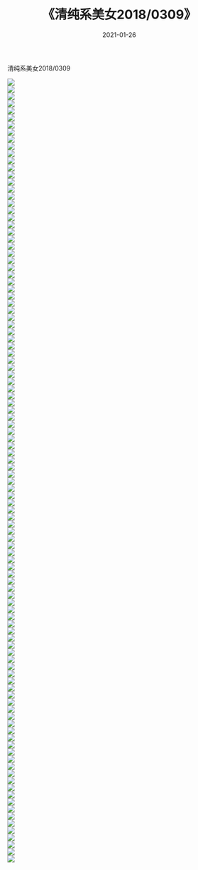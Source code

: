 ﻿---
layout: post
title:  《清纯系美女2018/0309》
date:   2021-01-26
img: http://pic.660000.xyz/1:/清纯系美女/2018/0309/000.jpg
categories: [美女, 清纯, 唯美]
---

清纯系美女2018/0309

 ![](http://pic.660000.xyz/1:/清纯系美女/2018/0309/001.jpg) <br>![](http://pic.660000.xyz/1:/清纯系美女/2018/0309/002.jpg) <br>![](http://pic.660000.xyz/1:/清纯系美女/2018/0309/003.jpg) <br>![](http://pic.660000.xyz/1:/清纯系美女/2018/0309/004.jpg) <br>![](http://pic.660000.xyz/1:/清纯系美女/2018/0309/005.jpg) <br>![](http://pic.660000.xyz/1:/清纯系美女/2018/0309/006.jpg) <br>![](http://pic.660000.xyz/1:/清纯系美女/2018/0309/007.jpg) <br>![](http://pic.660000.xyz/1:/清纯系美女/2018/0309/008.jpg) <br>![](http://pic.660000.xyz/1:/清纯系美女/2018/0309/009.jpg) <br>![](http://pic.660000.xyz/1:/清纯系美女/2018/0309/010.jpg) <br>![](http://pic.660000.xyz/1:/清纯系美女/2018/0309/011.jpg) <br>![](http://pic.660000.xyz/1:/清纯系美女/2018/0309/012.jpg) <br>![](http://pic.660000.xyz/1:/清纯系美女/2018/0309/013.jpg) <br>![](http://pic.660000.xyz/1:/清纯系美女/2018/0309/014.jpg) <br>![](http://pic.660000.xyz/1:/清纯系美女/2018/0309/015.jpg) <br>![](http://pic.660000.xyz/1:/清纯系美女/2018/0309/016.jpg) <br>![](http://pic.660000.xyz/1:/清纯系美女/2018/0309/017.jpg) <br>![](http://pic.660000.xyz/1:/清纯系美女/2018/0309/018.jpg) <br>![](http://pic.660000.xyz/1:/清纯系美女/2018/0309/019.jpg) <br>![](http://pic.660000.xyz/1:/清纯系美女/2018/0309/020.jpg) <br>![](http://pic.660000.xyz/1:/清纯系美女/2018/0309/021.jpg) <br>![](http://pic.660000.xyz/1:/清纯系美女/2018/0309/022.jpg) <br>![](http://pic.660000.xyz/1:/清纯系美女/2018/0309/023.jpg) <br>![](http://pic.660000.xyz/1:/清纯系美女/2018/0309/024.jpg) <br>![](http://pic.660000.xyz/1:/清纯系美女/2018/0309/025.jpg) <br>![](http://pic.660000.xyz/1:/清纯系美女/2018/0309/026.jpg) <br>![](http://pic.660000.xyz/1:/清纯系美女/2018/0309/027.jpg) <br>![](http://pic.660000.xyz/1:/清纯系美女/2018/0309/028.jpg) <br>![](http://pic.660000.xyz/1:/清纯系美女/2018/0309/029.jpg) <br>![](http://pic.660000.xyz/1:/清纯系美女/2018/0309/030.jpg) <br>![](http://pic.660000.xyz/1:/清纯系美女/2018/0309/031.jpg) <br>![](http://pic.660000.xyz/1:/清纯系美女/2018/0309/032.jpg) <br>![](http://pic.660000.xyz/1:/清纯系美女/2018/0309/033.jpg) <br>![](http://pic.660000.xyz/1:/清纯系美女/2018/0309/034.jpg) <br>![](http://pic.660000.xyz/1:/清纯系美女/2018/0309/035.jpg) <br>![](http://pic.660000.xyz/1:/清纯系美女/2018/0309/036.jpg) <br>![](http://pic.660000.xyz/1:/清纯系美女/2018/0309/037.jpg) <br>![](http://pic.660000.xyz/1:/清纯系美女/2018/0309/038.jpg) <br>![](http://pic.660000.xyz/1:/清纯系美女/2018/0309/039.jpg) <br>![](http://pic.660000.xyz/1:/清纯系美女/2018/0309/040.jpg) <br>![](http://pic.660000.xyz/1:/清纯系美女/2018/0309/041.jpg) <br>![](http://pic.660000.xyz/1:/清纯系美女/2018/0309/042.jpg) <br>![](http://pic.660000.xyz/1:/清纯系美女/2018/0309/043.jpg) <br>![](http://pic.660000.xyz/1:/清纯系美女/2018/0309/044.jpg) <br>![](http://pic.660000.xyz/1:/清纯系美女/2018/0309/045.jpg) <br>![](http://pic.660000.xyz/1:/清纯系美女/2018/0309/046.jpg) <br>![](http://pic.660000.xyz/1:/清纯系美女/2018/0309/047.jpg) <br>![](http://pic.660000.xyz/1:/清纯系美女/2018/0309/048.jpg) <br>![](http://pic.660000.xyz/1:/清纯系美女/2018/0309/049.jpg) <br>![](http://pic.660000.xyz/1:/清纯系美女/2018/0309/050.jpg) <br>![](http://pic.660000.xyz/1:/清纯系美女/2018/0309/051.jpg) <br>![](http://pic.660000.xyz/1:/清纯系美女/2018/0309/052.jpg) <br>![](http://pic.660000.xyz/1:/清纯系美女/2018/0309/053.jpg) <br>![](http://pic.660000.xyz/1:/清纯系美女/2018/0309/054.jpg) <br>![](http://pic.660000.xyz/1:/清纯系美女/2018/0309/055.jpg) <br>![](http://pic.660000.xyz/1:/清纯系美女/2018/0309/056.jpg) <br>![](http://pic.660000.xyz/1:/清纯系美女/2018/0309/057.jpg) <br>![](http://pic.660000.xyz/1:/清纯系美女/2018/0309/058.jpg) <br>![](http://pic.660000.xyz/1:/清纯系美女/2018/0309/059.jpg) <br>![](http://pic.660000.xyz/1:/清纯系美女/2018/0309/060.jpg) <br>![](http://pic.660000.xyz/1:/清纯系美女/2018/0309/061.jpg) <br>![](http://pic.660000.xyz/1:/清纯系美女/2018/0309/062.jpg) <br>![](http://pic.660000.xyz/1:/清纯系美女/2018/0309/063.jpg) <br>![](http://pic.660000.xyz/1:/清纯系美女/2018/0309/064.jpg) <br>![](http://pic.660000.xyz/1:/清纯系美女/2018/0309/065.jpg) <br>![](http://pic.660000.xyz/1:/清纯系美女/2018/0309/066.jpg) <br>![](http://pic.660000.xyz/1:/清纯系美女/2018/0309/067.jpg) <br>![](http://pic.660000.xyz/1:/清纯系美女/2018/0309/068.jpg) <br>![](http://pic.660000.xyz/1:/清纯系美女/2018/0309/069.jpg) <br>![](http://pic.660000.xyz/1:/清纯系美女/2018/0309/070.jpg) <br>![](http://pic.660000.xyz/1:/清纯系美女/2018/0309/071.jpg) <br>![](http://pic.660000.xyz/1:/清纯系美女/2018/0309/072.jpg) <br>![](http://pic.660000.xyz/1:/清纯系美女/2018/0309/073.jpg) <br>![](http://pic.660000.xyz/1:/清纯系美女/2018/0309/074.jpg) <br>![](http://pic.660000.xyz/1:/清纯系美女/2018/0309/075.jpg) <br>![](http://pic.660000.xyz/1:/清纯系美女/2018/0309/076.jpg) <br>![](http://pic.660000.xyz/1:/清纯系美女/2018/0309/077.jpg) <br>![](http://pic.660000.xyz/1:/清纯系美女/2018/0309/078.jpg) <br>![](http://pic.660000.xyz/1:/清纯系美女/2018/0309/079.jpg) <br>![](http://pic.660000.xyz/1:/清纯系美女/2018/0309/080.jpg) <br>![](http://pic.660000.xyz/1:/清纯系美女/2018/0309/081.jpg) <br>![](http://pic.660000.xyz/1:/清纯系美女/2018/0309/082.jpg) <br>![](http://pic.660000.xyz/1:/清纯系美女/2018/0309/083.jpg) <br>![](http://pic.660000.xyz/1:/清纯系美女/2018/0309/084.jpg) <br>![](http://pic.660000.xyz/1:/清纯系美女/2018/0309/085.jpg) <br>![](http://pic.660000.xyz/1:/清纯系美女/2018/0309/086.jpg) <br>![](http://pic.660000.xyz/1:/清纯系美女/2018/0309/087.jpg) <br>![](http://pic.660000.xyz/1:/清纯系美女/2018/0309/088.jpg) <br>![](http://pic.660000.xyz/1:/清纯系美女/2018/0309/089.jpg) <br>![](http://pic.660000.xyz/1:/清纯系美女/2018/0309/090.jpg) <br>![](http://pic.660000.xyz/1:/清纯系美女/2018/0309/091.jpg) <br>![](http://pic.660000.xyz/1:/清纯系美女/2018/0309/092.jpg) <br>![](http://pic.660000.xyz/1:/清纯系美女/2018/0309/093.jpg) <br>![](http://pic.660000.xyz/1:/清纯系美女/2018/0309/094.jpg) <br>![](http://pic.660000.xyz/1:/清纯系美女/2018/0309/095.jpg) <br>![](http://pic.660000.xyz/1:/清纯系美女/2018/0309/096.jpg) <br>![](http://pic.660000.xyz/1:/清纯系美女/2018/0309/097.jpg) <br>![](http://pic.660000.xyz/1:/清纯系美女/2018/0309/098.jpg) <br>![](http://pic.660000.xyz/1:/清纯系美女/2018/0309/099.jpg) <br>![](http://pic.660000.xyz/1:/清纯系美女/2018/0309/100.jpg) <br>![](http://pic.660000.xyz/1:/清纯系美女/2018/0309/101.jpg) <br>![](http://pic.660000.xyz/1:/清纯系美女/2018/0309/102.jpg) <br>![](http://pic.660000.xyz/1:/清纯系美女/2018/0309/103.jpg) <br>![](http://pic.660000.xyz/1:/清纯系美女/2018/0309/104.jpg) <br>![](http://pic.660000.xyz/1:/清纯系美女/2018/0309/105.jpg) <br>![](http://pic.660000.xyz/1:/清纯系美女/2018/0309/106.jpg) <br>![](http://pic.660000.xyz/1:/清纯系美女/2018/0309/107.jpg) <br>![](http://pic.660000.xyz/1:/清纯系美女/2018/0309/108.jpg) <br>![](http://pic.660000.xyz/1:/清纯系美女/2018/0309/109.jpg) <br>![](http://pic.660000.xyz/1:/清纯系美女/2018/0309/110.jpg) <br>